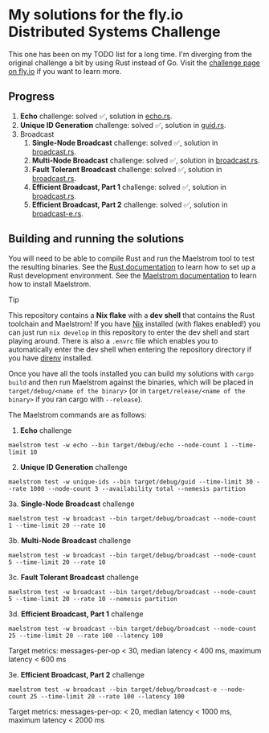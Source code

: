 # My solutions for the fly.io Distributed Systems Challenge
This one has been on my TODO list for a long time.
I'm diverging from the original challenge a bit by using Rust instead of Go.
Visit the [challenge page on fly.io](https://fly.io/dist-sys/) if you want to learn more.

## Progress
1. **Echo** challenge: solved ✅, solution in [echo.rs](src/bin/echo.rs).
2. **Unique ID Generation** challenge: solved ✅, solution in [guid.rs](src/bin/guid.rs).
3. Broadcast
   1. **Single-Node Broadcast** challenge: solved ✅, solution in [broadcast.rs](src/bin/broadcast.rs).
   2. **Multi-Node Broadcast** challenge: solved ✅, solution in [broadcast.rs](src/bin/broadcast.rs).
   3. **Fault Tolerant Broadcast** challenge: solved ✅, solution in [broadcast.rs](src/bin/broadcast.rs).
   4. **Efficient Broadcast, Part 1** challenge: solved ✅, solution in [broadcast.rs](src/bin/broadcast.rs).
   5. **Efficient Broadcast, Part 2** challenge: solved ✅, solution in [broadcast-e.rs](src/bin/broadcast-e.rs).

## Building and running the solutions
You will need to be able to compile Rust and run the Maelstrom tool to test the resulting binaries.
See the [Rust documentation](https://www.rust-lang.org/learn/get-started) to learn how to set up a Rust development environment.
See the [Maelstrom documentation](https://github.com/jepsen-io/maelstrom/blob/8b9e94c75e59250b82d1730d923f9f8e088ee227/doc/01-getting-ready/index.md) to learn how to install Maelstrom.

> [!TIP]
> This repository contains a **Nix flake** with a **dev shell** that contains the Rust toolchain and Maelstrom!
> If you have [Nix](https://nixos.org/) installed (with flakes enabled!) you can just run `nix develop` in this repository to enter the dev shell and start playing around.
> There is also a `.envrc` file which enables you to automatically enter the dev shell when entering the repository directory if you have [direnv](https://direnv.net/) installed.

Once you have all the tools installed you can build my solutions with `cargo build` and then run Maelstrom against the binaries, which will be placed in `target/debug/<name of the binary>`
(or in `target/release/<name of the binary>` if you ran cargo with `--release`).

The Maelstrom commands are as follows:
1. **Echo** challenge
```shell
maelstrom test -w echo --bin target/debug/echo --node-count 1 --time-limit 10
```
2. **Unique ID Generation** challenge
```shell
maelstrom test -w unique-ids --bin target/debug/guid --time-limit 30 --rate 1000 --node-count 3 --availability total --nemesis partition
```
3a. **Single-Node Broadcast** challenge
```shell
maelstrom test -w broadcast --bin target/debug/broadcast --node-count 1 --time-limit 20 --rate 10
```
3b. **Multi-Node Broadcast** challenge
```shell
maelstrom test -w broadcast --bin target/debug/broadcast --node-count 5 --time-limit 20 --rate 10
```
3c. **Fault Tolerant Broadcast** challenge
```shell
maelstrom test -w broadcast --bin target/debug/broadcast --node-count 5 --time-limit 20 --rate 10 --nemesis partition
```
3d. **Efficient Broadcast, Part 1** challenge
```shell
maelstrom test -w broadcast --bin target/debug/broadcast --node-count 25 --time-limit 20 --rate 100 --latency 100
```
Target metrics: messages-per-op < 30, median latency < 400 ms, maximum latency < 600 ms

3e. **Efficient Broadcast, Part 2** challenge
```shell
maelstrom test -w broadcast --bin target/debug/broadcast-e --node-count 25 --time-limit 20 --rate 100 --latency 100
```
Target metrics: messages-per-op: < 20, median latency < 1000 ms, maximum latency < 2000 ms

